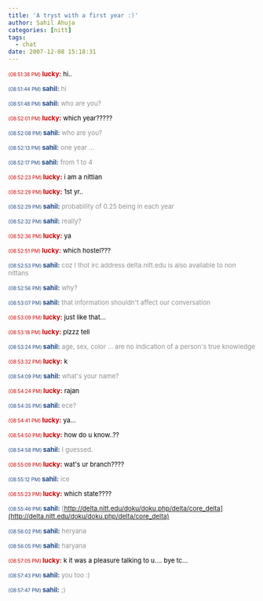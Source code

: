 ```yaml
---
title: 'A tryst with a first year :)'
author: Sahil Ahuja
categories: [nitt]
tags:
  - chat
date: 2007-12-08 15:18:31
---
```


<span style="color:#cc0000;"><span style="font-size:x-small;">(08:51:38 PM) </span>**<span style="font-size:small;">lucky:</span>**</span><span style="font-size:small;"> <span style="color:#000000;">hi..</span></span>

<span style="font-size:x-small;"><span style="color:#204a87;">(08:51:44 PM) </span></span><span style="color:#204a87;">**<span style="font-size:small;">sahil:</span>**</span><span style="font-size:small;"> <span style="color:#909090;">hi</span></span>

<span style="font-size:x-small;"><span style="color:#204a87;">(08:51:48 PM) </span></span><span style="color:#204a87;">**<span style="font-size:small;">sahil:</span>**</span><span style="font-size:small;"> <span style="color:#909090;">who are you?</span></span>

<span style="color:#cc0000;"><span style="font-size:x-small;">(08:52:01 PM) </span>**<span style="font-size:small;">lucky:</span>**</span><span style="font-size:small;"> <span style="color:#000000;">which year?????</span></span>

<span style="font-size:x-small;"><span style="color:#204a87;">(08:52:08 PM) </span></span><span style="color:#204a87;">**<span style="font-size:small;">sahil:</span>**</span><span style="font-size:small;"> <span style="color:#909090;">who are you?</span></span>

<span style="font-size:x-small;"><span style="color:#204a87;">(08:52:13 PM) </span></span><span style="color:#204a87;">**<span style="font-size:small;">sahil:</span>**</span><span style="font-size:small;"> <span style="color:#909090;">one year ...</span></span>

<span style="font-size:x-small;"><span style="color:#204a87;">(08:52:17 PM) </span></span><span style="color:#204a87;">**<span style="font-size:small;">sahil:</span>**</span><span style="font-size:small;"> <span style="color:#909090;">from 1 to 4</span></span>

<span style="color:#cc0000;"><span style="font-size:x-small;">(08:52:23 PM) </span>**<span style="font-size:small;">lucky:</span>**</span><span style="font-size:small;"> <span style="color:#000000;">i am a nittian</span></span>

<span style="color:#cc0000;"><span style="font-size:x-small;">(08:52:29 PM) </span>**<span style="font-size:small;">lucky:</span>**</span><span style="font-size:small;"> <span style="color:#000000;">1st yr..</span></span>

<span style="font-size:x-small;"><span style="color:#204a87;">(08:52:29 PM) </span></span><span style="color:#204a87;">**<span style="font-size:small;">sahil:</span>**</span><span style="font-size:small;"> <span style="color:#909090;">probability of 0.25 being in each year</span></span>

<span style="font-size:x-small;"><span style="color:#204a87;">(08:52:32 PM) </span></span><span style="color:#204a87;">**<span style="font-size:small;">sahil:</span>**</span><span style="font-size:small;"> <span style="color:#909090;">really?</span></span>

<span style="color:#cc0000;"><span style="font-size:x-small;">(08:52:36 PM) </span>**<span style="font-size:small;">lucky:</span>**</span><span style="font-size:small;"> <span style="color:#000000;">ya</span></span>

<span style="color:#cc0000;"><span style="font-size:x-small;">(08:52:51 PM) </span>**<span style="font-size:small;">lucky:</span>**</span><span style="font-size:small;"> <span style="color:#000000;">which hostel???</span></span>

<span style="font-size:x-small;"><span style="color:#204a87;">(08:52:53 PM) </span></span><span style="color:#204a87;">**<span style="font-size:small;">sahil:</span>**</span><span style="font-size:small;"> <span style="color:#909090;">coz I thot irc address delta.nitt.edu is also available to non nittans</span></span>

<span style="font-size:x-small;"><span style="color:#204a87;">(08:52:56 PM) </span></span><span style="color:#204a87;">**<span style="font-size:small;">sahil:</span>**</span><span style="font-size:small;"> <span style="color:#909090;">why?</span></span>

<span style="font-size:x-small;"><span style="color:#204a87;">(08:53:07 PM) </span></span><span style="color:#204a87;">**<span style="font-size:small;">sahil:</span>**</span><span style="font-size:small;"> <span style="color:#909090;">that information shouldn't affect our conversation</span></span>

<span style="color:#cc0000;"><span style="font-size:x-small;">(08:53:09 PM) </span>**<span style="font-size:small;">lucky:</span>**</span><span style="font-size:small;"> <span style="color:#000000;">just like that...</span></span>

<span style="color:#cc0000;"><span style="font-size:x-small;">(08:53:18 PM) </span>**<span style="font-size:small;">lucky:</span>**</span><span style="font-size:small;"> <span style="color:#000000;">plzzz tell</span></span>

<span style="font-size:x-small;"><span style="color:#204a87;">(08:53:24 PM) </span></span><span style="color:#204a87;">**<span style="font-size:small;">sahil:</span>**</span><span style="font-size:small;"> <span style="color:#909090;">age, sex, color ... are no indication of a person's true knowledge</span></span>

<span style="color:#cc0000;"><span style="font-size:x-small;">(08:53:32 PM) </span>**<span style="font-size:small;">lucky:</span>**</span><span style="font-size:small;"> <span style="color:#000000;">k</span></span>

<span style="font-size:x-small;"><span style="color:#204a87;">(08:54:09 PM) </span></span><span style="color:#204a87;">**<span style="font-size:small;">sahil:</span>**</span><span style="font-size:small;"> <span style="color:#909090;">what's your name?</span></span>

<span style="color:#cc0000;"><span style="font-size:x-small;">(08:54:24 PM) </span>**<span style="font-size:small;">lucky:</span>**</span><span style="font-size:small;"> <span style="color:#000000;">rajan</span></span>

<span style="font-size:x-small;"><span style="color:#204a87;">(08:54:35 PM) </span></span><span style="color:#204a87;">**<span style="font-size:small;">sahil:</span>**</span><span style="font-size:small;"> <span style="color:#909090;">ece?</span></span>

<span style="color:#cc0000;"><span style="font-size:x-small;">(08:54:41 PM) </span>**<span style="font-size:small;">lucky:</span>**</span><span style="font-size:small;"> <span style="color:#000000;">ya...</span></span>

<span style="color:#cc0000;"><span style="font-size:x-small;">(08:54:50 PM) </span>**<span style="font-size:small;">lucky:</span>**</span><span style="font-size:small;"> <span style="color:#000000;">how do u know..??</span></span>

<span style="font-size:x-small;"><span style="color:#204a87;">(08:54:58 PM) </span></span><span style="color:#204a87;">**<span style="font-size:small;">sahil:</span>**</span><span style="font-size:small;"> <span style="color:#909090;">I guessed.</span></span>

<span style="color:#cc0000;"><span style="font-size:x-small;">(08:55:09 PM) </span>**<span style="font-size:small;">lucky:</span>**</span><span style="font-size:small;"> <span style="color:#000000;">wat's ur branch????</span></span>

<span style="font-size:x-small;"><span style="color:#204a87;">(08:55:12 PM) </span></span><span style="color:#204a87;">**<span style="font-size:small;">sahil:</span>**</span><span style="font-size:small;"> <span style="color:#909090;">ice</span></span>

<span style="color:#cc0000;"><span style="font-size:x-small;">(08:55:23 PM) </span>**<span style="font-size:small;">lucky:</span>**</span><span style="font-size:small;"> <span style="color:#000000;">which state????</span></span>

<span style="font-size:x-small;"><span style="color:#204a87;">(08:55:46 PM) </span></span><span style="color:#204a87;">**<span style="font-size:small;">sahil:</span>**</span><span style="font-size:small;"> <span style="color:#909090;">[http://delta.nitt.edu/doku/doku.php/delta/core_delta](http://delta.nitt.edu/doku/doku.php/delta/core_delta)</span></span>

<span style="font-size:x-small;"><span style="color:#204a87;">(08:56:02 PM) </span></span><span style="color:#204a87;">**<span style="font-size:small;">sahil:</span>**</span><span style="font-size:small;"> <span style="color:#909090;">heryana</span></span>

<span style="font-size:x-small;"><span style="color:#204a87;">(08:56:05 PM) </span></span><span style="color:#204a87;">**<span style="font-size:small;">sahil:</span>**</span><span style="font-size:small;"> <span style="color:#909090;">haryana</span></span>

<span style="color:#cc0000;"><span style="font-size:x-small;">(08:57:05 PM) </span>**<span style="font-size:small;">lucky:</span>**</span><span style="font-size:small;"> <span style="color:#000000;">k it was a pleasure talking to u.... bye tc...</span></span>

<span style="font-size:x-small;"><span style="color:#204a87;">(08:57:43 PM) </span></span><span style="color:#204a87;">**<span style="font-size:small;">sahil:</span>**</span><span style="font-size:small;"> <span style="color:#909090;">you too :)</span></span>

<span style="font-size:x-small;"><span style="color:#204a87;">(08:57:47 PM) </span></span><span style="color:#204a87;">**<span style="font-size:small;">sahil:</span>**</span><span style="font-size:small;"> <span style="color:#909090;">;)</span></span>